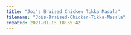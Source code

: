 ```yaml
---
title: "Joi's Braised Chicken Tikka Masala"
filename: "Jois-Braised-Chicken-Tikka-Masala"
created: 2021-01-15 18:55:42
---
```

